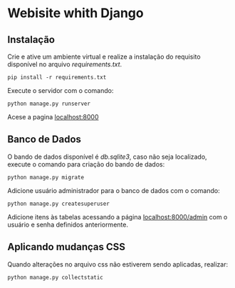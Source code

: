 # Webisite whith Django

## Instalação

Crie e ative um ambiente virtual e realize a instalação do requisito disponível no arquivo *requirements.txt*.
```
pip install -r requirements.txt
```

Execute o servidor com o comando:
```
python manage.py runserver
```
Acese a pagina [localhost:8000](http://localhost:8000/)

## Banco de Dados

O bando de dados disponível é *db.sqlite3*, caso não seja localizado, execute o comando para criação do bando de dados:
```
python manage.py migrate
```

Adicione usuário administrador para o banco de dados com o comando:
```
python manage.py createsuperuser
```
Adicione itens às tabelas acessando a página [localhost:8000/admin](http://localhost:8000/admin/) com o usuário e senha definidos anteriormente.

## Aplicando mudanças CSS

Quando alterações no arquivo css não estiverem sendo aplicadas, realizar:
```
python manage.py collectstatic
```